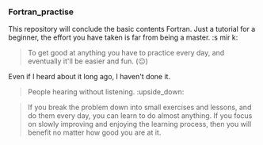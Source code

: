 ### Fortran_practise

This repository will conclude the basic contents Fortran. Just a tutorial for a beginner, the effort you have taken is far from being a master. :s mir k:

> To get good at anything you have to practice every day, and eventually it'll be easier and fun. (:neutral_face:)

Even if I heard about it long ago, I haven't done it. 

> People hearing without listening.  :upside_down:

> If you break the problem down into small exercises and lessons, and do them every day, you can learn to do almost anything. If you focus on slowly improving and enjoying the learning process, then you will benefit no matter how good you are at it.
